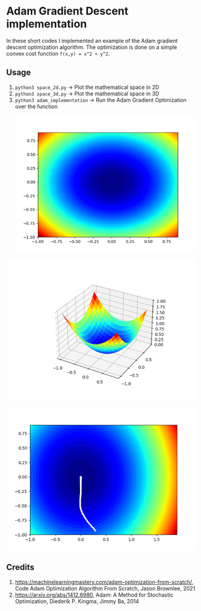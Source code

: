 # Adam Gradient Descent implementation
In these short codes I implemented an example of the Adam gradient descent optimization algorithm.
The optimization is done on a simple convex cost function `f(x,y) = x^2 + y^2`.

## Usage
1. `python3 space_2d.py`	-> Plot the mathematical space in 2D <br>
2. `python3 space_3d.py`	-> Plot the mathematical space in 3D <br>
3. `python3 adam_implementation`	-> Run the Adam Gradient Optimization over the function<br> <br>
![plot](./imgs/2d.png)<br>

![plot](./imgs/3d.png)<br>

![plot](./imgs/otpim.png)<br>
## Credits
1. https://machinelearningmastery.com/adam-optimization-from-scratch/, Code Adam Optimization Algorithm From Scratch, Jason Brownlee, 2021
2. https://arxiv.org/abs/1412.6980, Adam: A Method for Stochastic Optimization, Diederik P. Kingma, Jimmy Ba, 2014
